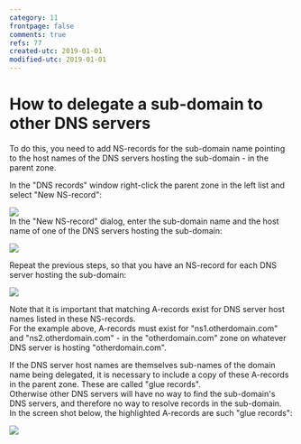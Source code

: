 ```yaml
---
category: 11
frontpage: false
comments: true
refs: 77
created-utc: 2019-01-01
modified-utc: 2019-01-01
---
```

# How to delegate a sub-domain to other DNS servers

To do this, you need to add NS-records for the sub-domain name pointing to the host names of the DNS servers hosting the sub-domain - in the parent zone.

In the "DNS records" window right-click the parent zone in the left list and select "New NS-record":

![](img/64/1.png)  
In the "New NS-record" dialog, enter the sub-domain name and the host name of one of the DNS servers hosting the sub-domain:

![](img/64/2.png)

Repeat the previous steps, so that you have an NS-record for each DNS server hosting the sub-domain:

![](img/64/3.png)

Note that it is important that matching A-records exist for DNS server host names listed in these NS-records.  
For the example above, A-records must exist for "ns1.otherdomain.com" and "ns2.otherdomain.com" - in the "otherdomain.com" zone on whatever DNS server is hosting "otherdomain.com".

If the DNS server host names are themselves sub-names of the domain name being delegated, it is necessary to include a copy of these A-records in the parent zone. These are called "glue records".  
Otherwise other DNS servers will have no way to find the sub-domain's DNS servers, and therefore no way to resolve records in the sub-domain.  
In the screen shot below, the highlighted A-records are such "glue records":

![](img/64/4.png)